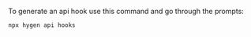 To generate an api hook use this command and go through the prompts:

```bash
npx hygen api hooks
```
